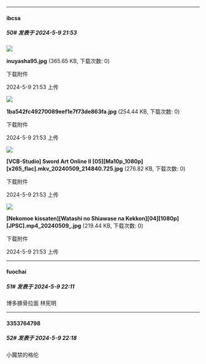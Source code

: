 ﻿
*****

####  ibcsa  
##### 50#       发表于 2024-5-9 21:53

<img src="https://img.saraba1st.com/forum/202405/09/215312p92q9ck2800vuvc2.jpg" referrerpolicy="no-referrer">

<strong>inuyasha95.jpg</strong> (365.65 KB, 下载次数: 0)

下载附件

2024-5-9 21:53 上传

<img src="https://img.saraba1st.com/forum/202405/09/215320pujbigbuu9yb8bpo.jpg" referrerpolicy="no-referrer">

<strong>1ba542fc49270089eef1e7f73de863fa.jpg</strong> (254.44 KB, 下载次数: 0)

下载附件

2024-5-9 21:53 上传

<img src="https://img.saraba1st.com/forum/202405/09/215322qebfgj75geqt48fz.jpg" referrerpolicy="no-referrer">

<strong>[VCB-Studio] Sword Art Online II [05][Ma10p_1080p][x265_flac].mkv_20240509_214840.725.jpg</strong> (276.82 KB, 下载次数: 0)

下载附件

2024-5-9 21:53 上传

<img src="https://img.saraba1st.com/forum/202405/09/215325q0z0t9c7ejtzfzl6.jpg" referrerpolicy="no-referrer">

<strong>[Nekomoe kissaten][Watashi no Shiawase na Kekkon][04][1080p][JPSC].mp4_20240509_.jpg</strong> (219.44 KB, 下载次数: 0)

下载附件

2024-5-9 21:53 上传


*****

####  fuochai  
##### 51#       发表于 2024-5-9 22:11

博多豚骨拉面 林宪明


*****

####  3353764798  
##### 52#       发表于 2024-5-9 22:18

小魔禁的格伦

